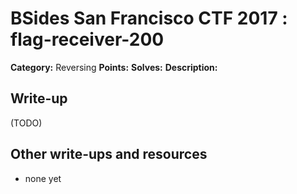 # BSides San Francisco CTF 2017 : flag-receiver-200

**Category:** Reversing
**Points:** 
**Solves:** 
**Description:**



## Write-up

(TODO)

## Other write-ups and resources

* none yet
